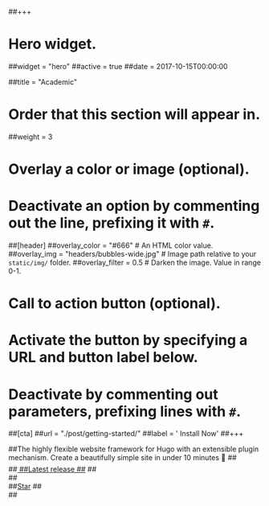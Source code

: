 ##+++
# Hero widget.
##widget = "hero"
##active = true
##date = 2017-10-15T00:00:00

##title = "Academic"

# Order that this section will appear in.
##weight = 3

# Overlay a color or image (optional).
#   Deactivate an option by commenting out the line, prefixing it with `#`.
##[header]
  ##overlay_color = "#666"  # An HTML color value.
  ##overlay_img = "headers/bubbles-wide.jpg"  # Image path relative to your `static/img/` folder.
  ##overlay_filter = 0.5  # Darken the image. Value in range 0-1.

# Call to action button (optional).
#   Activate the button by specifying a URL and button label below.
#   Deactivate by commenting out parameters, prefixing lines with `#`.
##[cta]
  ##url = "./post/getting-started/"
  ##label = '<i class="fas fa-download"></i> Install Now'
##+++

##The highly flexible website framework for Hugo with an extensible plugin mechanism. Create a beautifully simple site in under 10 minutes :rocket:
##<div style="margin-top: -0.5rem;">
  ##<a id="academic-release" href="https://sourcethemes.com/academic/updates" data-repo="gcushen/hugo-academic">
  ##Latest release <!-- V -->
  ##</a>
##</div>
##<div class="mt-3">
  ##<a class="github-button" href="https://github.com/gcushen/hugo-academic" data-icon="octicon-star" data-size="large" data-show-count="true" aria-label="Star this on GitHub">Star</a>
##</div>
##<script async defer src="https://buttons.github.io/buttons.js"></script>
